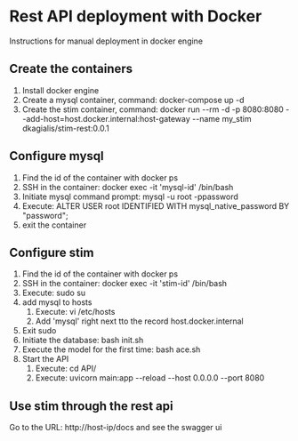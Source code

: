 # Rest API deployment with Docker

Instructions for manual deployment in docker engine

## Create the containers
1. Install docker engine
2. Create a mysql container, command: docker-compose up -d
3. Create the stim container, command: docker run --rm -d -p 8080:8080 --add-host=host.docker.internal:host-gateway --name my_stim dkagialis/stim-rest:0.0.1

## Configure mysql
1. Find the id of the container with docker ps
2. SSH in the container: docker exec -it 'mysql-id' /bin/bash
3. Initiate mysql command prompt: mysql -u root -ppassword
4. Execute: ALTER USER root IDENTIFIED WITH mysql_native_password BY "password";
5. exit the container

## Configure stim
1. Find the id of the container with docker ps
2. SSH in the container: docker exec -it 'stim-id' /bin/bash
3. Execute: sudo su
4. add mysql to hosts
   1. Execute: vi /etc/hosts
   2. Add 'mysql' right next tto the record host.docker.internal 
5. Exit sudo
6. Initiate the database: bash init.sh
7. Execute the model for the first time: bash ace.sh
8. Start the API
   1. Execute: cd API/
   2. Execute: uvicorn main:app --reload --host 0.0.0.0 --port 8080

## Use stim through the rest api
Go to the URL: http://host-ip/docs and see the swagger ui